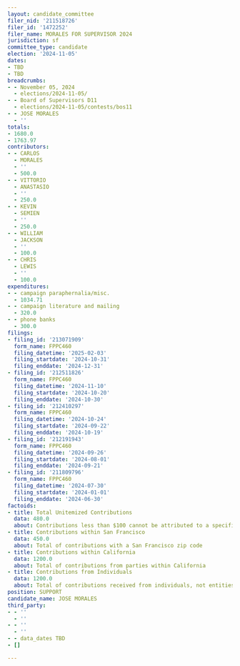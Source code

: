 ```yaml
---
layout: candidate_committee
filer_nid: '211518726'
filer_id: '1472252'
filer_name: MORALES FOR SUPERVISOR 2024
jurisdiction: sf
committee_type: candidate
election: '2024-11-05'
dates:
- TBD
- TBD
breadcrumbs:
- - November 05, 2024
  - elections/2024-11-05/
- - Board of Supervisors D11
  - elections/2024-11-05/contests/bos11
- - JOSE MORALES
  - ''
totals:
- 1680.0
- 1763.97
contributors:
- - CARLOS
  - MORALES
  - ''
  - 500.0
- - VITTORIO
  - ANASTASIO
  - ''
  - 250.0
- - KEVIN
  - SEMIEN
  - ''
  - 250.0
- - WILLIAM
  - JACKSON
  - ''
  - 100.0
- - CHRIS
  - LEWIS
  - ''
  - 100.0
expenditures:
- - campaign paraphernalia/misc.
  - 1034.71
- - campaign literature and mailing
  - 320.0
- - phone banks
  - 300.0
filings:
- filing_id: '213071909'
  form_name: FPPC460
  filing_datetime: '2025-02-03'
  filing_startdate: '2024-10-31'
  filing_enddate: '2024-12-31'
- filing_id: '212511826'
  form_name: FPPC460
  filing_datetime: '2024-11-10'
  filing_startdate: '2024-10-20'
  filing_enddate: '2024-10-30'
- filing_id: '212410297'
  form_name: FPPC460
  filing_datetime: '2024-10-24'
  filing_startdate: '2024-09-22'
  filing_enddate: '2024-10-19'
- filing_id: '212191943'
  form_name: FPPC460
  filing_datetime: '2024-09-26'
  filing_startdate: '2024-08-01'
  filing_enddate: '2024-09-21'
- filing_id: '211809796'
  form_name: FPPC460
  filing_datetime: '2024-07-30'
  filing_startdate: '2024-01-01'
  filing_enddate: '2024-06-30'
factoids:
- title: Total Unitemized Contributions
  data: 480.0
  about: Contributions less than $100 cannot be attributed to a specific individual
- title: Contributions within San Francisco
  data: 450.0
  about: Total of contributions with a San Francisco zip code
- title: Contributions within California
  data: 1200.0
  about: Total of contributions from parties within California
- title: Contributions from Individuals
  data: 1200.0
  about: Total of contributions received from individuals, not entities
position: SUPPORT
candidate_name: JOSE MORALES
third_party:
- - ''
  - ''
- - ''
  - ''
- - data_dates TBD
- []

---
```


